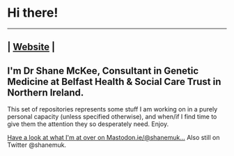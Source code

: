 # Hi there!
-----
| [Website](https://shanemuk.github.io) |
-----

## I'm Dr Shane McKee, Consultant in Genetic Medicine at Belfast Health & Social Care Trust in Northern Ireland.

This set of repositories represents some stuff I am working on in a purely personal capacity (unless specified otherwise), and when/if I find time to give them the attention they so desperately need. Enjoy.

<!--
**shanemuk/shanemuk** is a ✨ _special_ ✨ repository because its `README.md` (this file) appears on your GitHub profile.

Here are some ideas to get you started:

- 🔭 I’m currently working on ...
- 🌱 I’m currently learning ...
- 👯 I’m looking to collaborate on ...
- 🤔 I’m looking for help with ...
- 💬 Ask me about ...
- 📫 How to reach me: ...
- 😄 Pronouns: ...
- ⚡ Fun fact: ...
-->

<html>
<a rel="me" href="https://mastodon.ie/@shanemuk">Have a look at what I'm at over on Mastodon.ie/@shanemuk...</a>
</html>
Also still on Twitter @shanemuk.
